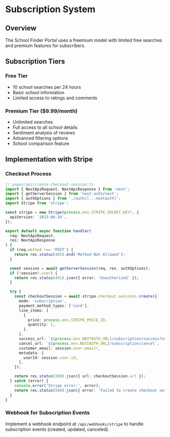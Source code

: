 # Subscription System

## Overview
The School Finder Portal uses a freemium model with limited free searches and premium features for subscribers.

## Subscription Tiers

### Free Tier
- 10 school searches per 24 hours
- Basic school information
- Limited access to ratings and comments

### Premium Tier ($9.99/month)
- Unlimited searches
- Full access to all school details
- Sentiment analysis of reviews
- Advanced filtering options
- School comparison feature

## Implementation with Stripe

### Checkout Process
```typescript
// pages/api/create-checkout-session.ts
import { NextApiRequest, NextApiResponse } from 'next';
import { getServerSession } from 'next-auth/next';
import { authOptions } from './auth/[...nextauth]';
import Stripe from 'stripe';

const stripe = new Stripe(process.env.STRIPE_SECRET_KEY!, {
  apiVersion: '2023-08-16',
});

export default async function handler(
  req: NextApiRequest,
  res: NextApiResponse
) {
  if (req.method !== 'POST') {
    return res.status(405).end('Method Not Allowed');
  }

  const session = await getServerSession(req, res, authOptions);
  if (!session?.user) {
    return res.status(401).json({ error: 'Unauthorized' });
  }

  try {
    const checkoutSession = await stripe.checkout.sessions.create({
      mode: 'subscription',
      payment_method_types: ['card'],
      line_items: [
        {
          price: process.env.STRIPE_PRICE_ID,
          quantity: 1,
        },
      ],
      success_url: `${process.env.NEXTAUTH_URL}/subscription/success?session_id={CHECKOUT_SESSION_ID}`,
      cancel_url: `${process.env.NEXTAUTH_URL}/subscription/cancel`,
      customer_email: session.user.email!,
      metadata: {
        userId: session.user.id,
      },
    });

    return res.status(200).json({ url: checkoutSession.url });
  } catch (error) {
    console.error('Stripe error:', error);
    return res.status(500).json({ error: 'Failed to create checkout session' });
  }
}
```

### Webhook for Subscription Events
Implement a webhook endpoint at `/api/webhooks/stripe` to handle subscription events (created, updated, canceled).